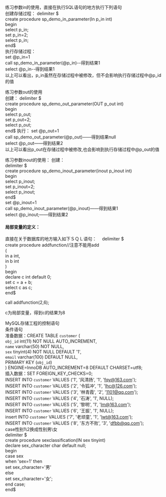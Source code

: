 练习参数in的使用，直接在执行SQL语句的地方执行下列语句  
创建存储过程： 
delimiter $  
create procedure sp_demo_in_parameter(In p_in int)  
begin  
select p_in;  
set p_in=2;   
select p_in;  
end$  
执行存储过程：  
set @p_in=1  
call sp_demo_in_parameter(@p_in)--得到结果1  
select @p_in--得到结果1  
以上可以看出，p_in虽然在存储过程中被修改，但不会影响执行存储过程中@p_id的值  
  
练习参数out的使用  
创建：
delimiter $  
create procedure sp_demo_out_parameter(OUT p_out int)  
begin  
select p_out;  
set p_out=2;  
select p_out;  
end$ 
执行： 
set @p_out=1  
call sp_demo_out_parameter(@p_out)——得到结果null  
select @p_out——得到结果2  
以上可以看出p_out在存储过程中被修改,也会影响到执行存储过程中@p_out的值  

练习参数inout的使用： 
创建：  
delimiter $  
create procedure sp_demo_inout_parameter(inout p_inout int)  
begin  
select p_inout;  
set p_inout=2;   
select p_inout;  
end$  
set @p_inout=1  
call sp_demo_inout_parameter(@p_inout)——得到结果1  
select @p_inout;——得到结果2  

#### 局部变量的定义： 
直接在关于数据库的地方输入如下ＳＱＬ语句：　
delimiter $  
create procedure addfunction//注意不能用add  
(  
     in a int,  
     in b int  
)  
begin  
declare c int default 0;  
set c = a + b;  
select c as c;  
end$  
  
  
call addfunction(2,6);  
  
c为局部变量，得到c的结果为8  

MySQL存储工程的控制语句  
条件语句  
准备数据：CREATE TABLE `customer` (  
  `obj_id` int(11) NOT NULL AUTO_INCREMENT,  
  `name` varchar(50) NOT NULL,  
  `sex` tinyint(4) NOT NULL DEFAULT '1',  
  `email` varchar(100) DEFAULT NULL,  
  PRIMARY KEY (`obj_id`)  
) ENGINE=InnoDB AUTO_INCREMENT=8 DEFAULT CHARSET=utf8;  
插入数据：SET FOREIGN_KEY_CHECKS=0;  
INSERT INTO `customer` VALUES ('1', '风清扬', '1', 'fqy@163.com');  
INSERT INTO `customer` VALUES ('2', '令狐冲', '1', 'lhc@126.com');  
INSERT INTO `customer` VALUES ('3', '林青霞', '2', '1101@qq.com');  
INSERT INTO `customer` VALUES ('4', '石涛', '1', NULL);  
INSERT INTO `customer` VALUES ('5', '黎明', '1', 'lm@163.com');  
INSERT INTO `customer` VALUES ('6', '王振', '1', NULL);  
insert INTO `customer` VALUES ('7', '老顽童', '1', 'lwt@163.com');  
INSERT INTO `customer` VALUES ('8', '东方不败', '3', 'dfbb@qq.com');  
case性别1\2换成性别男\女  
delimiter $  
create procedure sexclassification(IN sex tinyint)  
declare sex_character char default null;  
begin  
case sex  
when 'sex=1' then  
set sex_character='男'  
else  
set sex_character='女';  
end case;  
end$  

